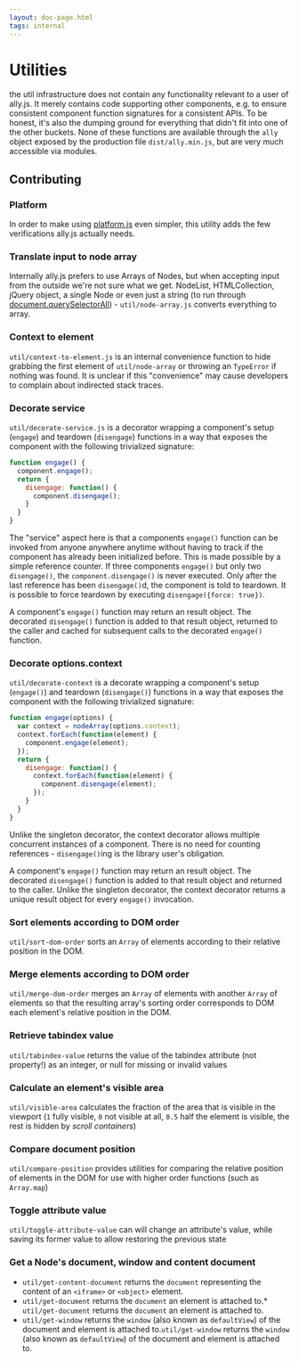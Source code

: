 ```yaml
---
layout: doc-page.html
tags: internal
---
```


# Utilities

the util infrastructure does not contain any functionality relevant to a user of ally.js. It merely contains code supporting other components, e.g. to ensure consistent component function signatures for a consistent APIs. To be honest, it's also the dumping ground for everything that didn't fit into one of the other buckets. None of these functions are available through the `ally` object exposed by the production file `dist/ally.min.js`, but are very much accessible via modules.


## Contributing

### Platform

In order to make using [platform.js](https://github.com/bestiejs/platform.js) even simpler, this utility adds the few verifications ally.js actually needs.

### Translate input to node array

Internally ally.js prefers to use Arrays of Nodes, but when accepting input from the outside we're not sure what we get. NodeList, HTMLCollection, jQuery object, a single Node or even just a string (to run through [document.querySelectorAll](https://developer.mozilla.org/en-US/docs/Web/API/Document/querySelectorAll)) - `util/node-array.js` converts everything to array.


### Context to element

`util/context-to-element.js` is an internal convenience function to hide grabbing the first element of `util/node-array` or throwing an `TypeError` if nothing was found. It is unclear if this "convenience" may cause developers to complain about indirected stack traces.


### Decorate service

`util/decorate-service.js` is a decorator wrapping a component's setup (`engage`) and teardown (`disengage`) functions in a way that exposes the component with the following trivialized signature:

```js
function engage() {
  component.engage();
  return {
    disengage: function() {
      component.disengage();
    }
  }
}
```

The "service" aspect here is that a components `engage()` function can be invoked from anyone anywhere anytime without having to track if the component has already been initialized before. This is made possible by a simple reference counter. If three components `engage()` but only two `disengage()`, the `component.disengage()` is never executed. Only after the last reference has been `disengage()`d, the component is told to teardown. It is possible to force teardown by executing `disengage({force: true})`.

A component's `engage()` function may return an result object. The decorated `disengage()` function is added to that result object, returned to the caller and cached for subsequent calls to the decorated `engage()` function.


### Decorate options.context

`util/decorate-context` is a decorate wrapping a component's setup (`engage()`) and teardown (`disengage()`) functions in a way that exposes the component with the following trivialized signature:

```js
function engage(options) {
  var context = nodeArray(options.context);
  context.forEach(function(element) {
    component.engage(element);
  });
  return {
    disengage: function() {
      context.forEach(function(element) {
        component.disengage(element);
      });
    }
  }
}
```

Unlike the singleton decorator, the context decorator allows multiple concurrent instances of a component. There is no need for counting references - `disengage()`ing is the library user's obligation.

A component's `engage()` function may return an result object. The decorated `disengage()` function is added to that result object and returned to the caller. Unlike the singleton decorator, the context decorator returns a unique result object for every `engage()` invocation.


### Sort elements according to DOM order

`util/sort-dom-order` sorts an `Array` of elements according to their relative position in the DOM.


### Merge elements according to DOM order

`util/merge-dom-order` merges an `Array` of elements with another `Array` of elements so that the resulting array's sorting order corresponds to DOM each element's relative position in the DOM.


### Retrieve tabindex value

`util/tabindex-value` returns the value of the tabindex attribute (not property!) as an integer, or null for missing or invalid values


### Calculate an element's visible area

`util/visible-area` calculates the fraction of the area that is visible in the viewport (`1` fully visible, `0` not visible at all, `0.5` half the element is visible, the rest is hidden by *scroll containers*)


### Compare document position

`util/compare-position` provides utilities for comparing the relative position of elements in the DOM for use with higher order functions (such as `Array.map`)


### Toggle attribute value

`util/toggle-attribute-value` can will change an attribute's value, while saving its former value to allow restoring the previous state


### Get a Node's document, window and content document

* `util/get-content-document` returns the `document` representing the content of an `<iframe>` or `<object>` element.
* `util/get-document` returns the `document` an element is attached to.* `util/get-document` returns the `document` an element is attached to.
* `util/get-window` returns the `window` (also known as `defaultView`) of the document and element is attached to.`util/get-window` returns the `window` (also known as `defaultView`) of the document and element is attached to.
